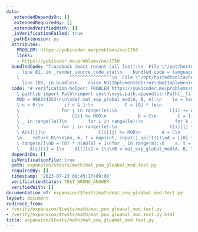 ```yaml
---
data:
  _extendedDependsOn: []
  _extendedRequiredBy: []
  _extendedVerifiedWith: []
  _isVerificationFailed: true
  _pathExtension: py
  attributes:
    PROBLEM: https://yukicoder.me/problems/no/1750
    links:
    - https://yukicoder.me/problems/no/1750
  bundledCode: "Traceback (most recent call last):\n  File \"/opt/hostedtoolcache/Python/3.11.4/x64/lib/python3.11/site-packages/onlinejudge_verify/documentation/build.py\"\
    , line 81, in _render_source_code_stat\n    bundled_code = language.bundle(\n\
    \                   ^^^^^^^^^^^^^^^^\n  File \"/opt/hostedtoolcache/Python/3.11.4/x64/lib/python3.11/site-packages/onlinejudge_verify/languages/python.py\"\
    , line 108, in bundle\n    raise NotImplementedError\nNotImplementedError\n"
  code: "# verification-helper: PROBLEM https://yukicoder.me/problems/no/1750\nfrom\
    \ pathlib import Path\nimport sys\n\nsys.path.append(str(Path(__file__).resolve().parent.parent.parent.parent))\n\
    MOD = 998244353\n\n\ndef mat_exp_global_mod(A, B, n):\n    le = len(A)\n    while\
    \ n > 0:\n        if n & 1:\n            C = [0] * le\n            for i in range(le):\n\
    \                for j in range(le):\n                    C[i] += A[i][j] * B[j]\n\
    \                    C[i] %= MOD\n            B = C\n        C = [[0] * le for\
    \ _ in range(le)]\n        for i in range(le):\n            for k in range(le):\n\
    \                for j in range(le):\n                    C[i][j] += A[i][k] *\
    \ A[k][j]\n                    C[i][j] %= MOD\n        A = C\n        n >>= 1\n\
    \n    return B\n\n\nn, m, T = map(int, input().split())\nA = [[0] * n for _ in\
    \ range(n)]\nB = [0] * n\nB[0] = 1\nfor _ in range(m):\n    s, t = map(int, input().split())\n\
    \    A[s][t] = 1\n    A[t][s] = 1\n\nB = mat_exp_global_mod(A, B, T)\nprint(B[0])\n"
  dependsOn: []
  isVerificationFile: true
  path: expansion/$tests/math/mat_pow_gloabal_mod.test.py
  requiredBy: []
  timestamp: '2023-07-23 08:45:17+09:00'
  verificationStatus: TEST_WRONG_ANSWER
  verifiedWith: []
documentation_of: expansion/$tests/math/mat_pow_gloabal_mod.test.py
layout: document
redirect_from:
- /verify/expansion/$tests/math/mat_pow_gloabal_mod.test.py
- /verify/expansion/$tests/math/mat_pow_gloabal_mod.test.py.html
title: expansion/$tests/math/mat_pow_gloabal_mod.test.py
---
```

